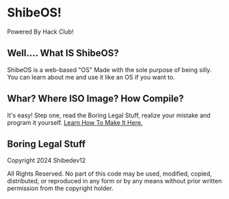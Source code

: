 # ShibeOS!
Powered By Hack Club!

## Well.... What IS ShibeOS?
ShibeOS is a web-based "OS" Made with the sole purpose of being silly. You can learn about me and use it like an OS if you want to.

## Whar? Where ISO Image? How Compile?
It's easy! Step one, read the Boring Legal Stuff, realize your mistake and program it yourself.
[Learn How To Make It Here.](https://jams.hackclub.com/batch/webOS/)

## Boring Legal Stuff
Copyright 2024 Shibedev12

All Rights Reserved. No part of this code may be used, modified, copied, distributed, or reproduced in any form or by any means without prior written permission from the copyright holder.
